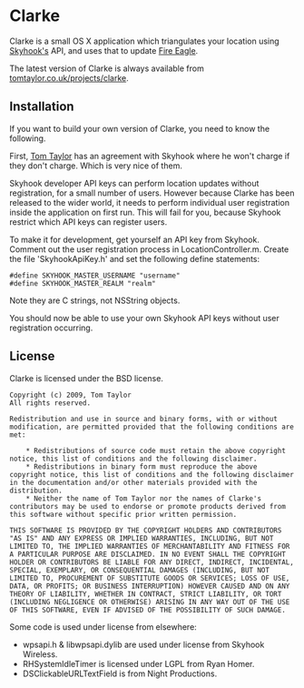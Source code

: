 Clarke
======

Clarke is a small OS X application which triangulates your location using [Skyhook's](http://www.skyhookwireless.com/) API, and uses that to update [Fire Eagle](http://fireeagle.yahoo.net/).

The latest version of Clarke is always available from [tomtaylor.co.uk/projects/clarke](http://tomtaylor.co.uk/projects/clarke/).

Installation
------------

If you want to build your own version of Clarke, you need to know the following.

First, [Tom Taylor](http://tomtaylor.co.uk) has an agreement with Skyhook where he won't charge if they don't charge. Which is very nice of them.

Skyhook developer API keys can perform location updates without registration, for a small number of users. However because Clarke has been released to the wider world, it needs to perform individual user registration inside the application on first run. This will fail for you, because Skyhook restrict which API keys can register users.

To make it for development, get yourself an API key from Skyhook. Comment out the user registration process in LocationController.m. Create the file 'SkyhookApiKey.h' and set the following define statements:

    #define SKYHOOK_MASTER_USERNAME "username"
    #define SKYHOOK_MASTER_REALM "realm"
  
Note they are C strings, not NSString objects.

You should now be able to use your own Skyhook API keys without user registration occurring.

License
-------

Clarke is licensed under the BSD license.

    Copyright (c) 2009, Tom Taylor
    All rights reserved.

    Redistribution and use in source and binary forms, with or without modification, are permitted provided that the following conditions are met:

        * Redistributions of source code must retain the above copyright notice, this list of conditions and the following disclaimer.
        * Redistributions in binary form must reproduce the above copyright notice, this list of conditions and the following disclaimer in the documentation and/or other materials provided with the distribution.
        * Neither the name of Tom Taylor nor the names of Clarke's contributors may be used to endorse or promote products derived from this software without specific prior written permission.

    THIS SOFTWARE IS PROVIDED BY THE COPYRIGHT HOLDERS AND CONTRIBUTORS "AS IS" AND ANY EXPRESS OR IMPLIED WARRANTIES, INCLUDING, BUT NOT LIMITED TO, THE IMPLIED WARRANTIES OF MERCHANTABILITY AND FITNESS FOR A PARTICULAR PURPOSE ARE DISCLAIMED. IN NO EVENT SHALL THE COPYRIGHT HOLDER OR CONTRIBUTORS BE LIABLE FOR ANY DIRECT, INDIRECT, INCIDENTAL, SPECIAL, EXEMPLARY, OR CONSEQUENTIAL DAMAGES (INCLUDING, BUT NOT LIMITED TO, PROCUREMENT OF SUBSTITUTE GOODS OR SERVICES; LOSS OF USE, DATA, OR PROFITS; OR BUSINESS INTERRUPTION) HOWEVER CAUSED AND ON ANY THEORY OF LIABILITY, WHETHER IN CONTRACT, STRICT LIABILITY, OR TORT (INCLUDING NEGLIGENCE OR OTHERWISE) ARISING IN ANY WAY OUT OF THE USE OF THIS SOFTWARE, EVEN IF ADVISED OF THE POSSIBILITY OF SUCH DAMAGE.

Some code is used under license from elsewhere:

* wpsapi.h & libwpsapi.dylib are used under license from Skyhook Wireless.
* RHSystemIdleTimer is licensed under LGPL from Ryan Homer.
* DSClickableURLTextField is from Night Productions.